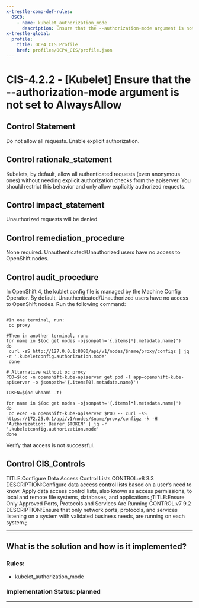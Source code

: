 ```yaml
---
x-trestle-comp-def-rules:
  OSCO:
    - name: kubelet_authorization_mode
      description: Ensure that the --authorization-mode argument is not set to AlwaysAllow
x-trestle-global:
  profile:
    title: OCP4 CIS Profile
    href: profiles/OCP4_CIS/profile.json
---
```


# CIS-4.2.2 - \[Kubelet\] Ensure that the --authorization-mode argument is not set to AlwaysAllow

## Control Statement

Do not allow all requests. Enable explicit authorization.

## Control rationale_statement

Kubelets, by default, allow all authenticated requests (even anonymous ones) without needing explicit authorization checks from the apiserver. You should restrict this behavior and only allow explicitly authorized requests.

## Control impact_statement

Unauthorized requests will be denied.

## Control remediation_procedure

None required. Unauthenticated/Unauthorized users have no access to OpenShift nodes.

## Control audit_procedure

In OpenShift 4, the kublet config file is managed by the Machine Config Operator. By default, Unauthenticated/Unauthorized users have no access to OpenShift nodes. Run the following command:

```

#In one terminal, run:
 oc proxy

#Then in another terminal, run:
for name in $(oc get nodes -ojsonpath='{.items[*].metadata.name}')
do 
 curl -sS http://127.0.0.1:8080/api/v1/nodes/$name/proxy/configz | jq -r '.kubeletconfig.authorization.mode'
 done

# Alternative without oc proxy
POD=$(oc -n openshift-kube-apiserver get pod -l app=openshift-kube-apiserver -o jsonpath='{.items[0].metadata.name}')

TOKEN=$(oc whoami -t)

for name in $(oc get nodes -ojsonpath='{.items[*].metadata.name}')
do
 oc exec -n openshift-kube-apiserver $POD -- curl -sS https://172.25.0.1/api/v1/nodes/$name/proxy/configz -k -H "Authorization: Bearer $TOKEN" | jq -r '.kubeletconfig.authorization.mode'
done
```

Verify that access is not successful.

## Control CIS_Controls

TITLE:Configure Data Access Control Lists CONTROL:v8 3.3 DESCRIPTION:Configure data access control lists based on a user’s need to know. Apply data access control lists, also known as access permissions, to local and remote file systems, databases, and applications.;TITLE:Ensure Only Approved Ports, Protocols and Services Are Running CONTROL:v7 9.2 DESCRIPTION:Ensure that only network ports, protocols, and services listening on a system with validated business needs, are running on each system.;

______________________________________________________________________

## What is the solution and how is it implemented?

<!-- For implementation status enter one of: implemented, partial, planned, alternative, not-applicable -->

<!-- Note that the list of rules under ### Rules: is read-only and changes will not be captured after assembly to JSON -->

<!-- Add control implementation description here for control: CIS-4.2.2 -->

### Rules:

  - kubelet_authorization_mode

### Implementation Status: planned

______________________________________________________________________
